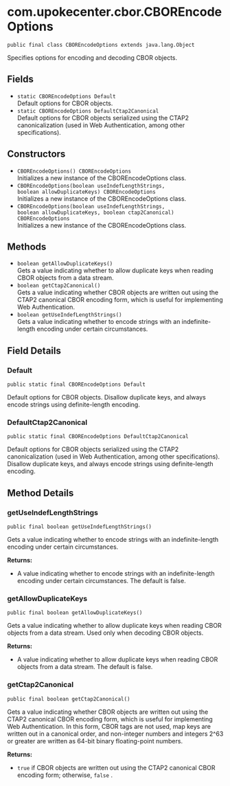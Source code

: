 # com.upokecenter.cbor.CBOREncodeOptions

    public final class CBOREncodeOptions extends java.lang.Object

Specifies options for encoding and decoding CBOR objects.

## Fields

* `static CBOREncodeOptions Default`<br>
 Default options for CBOR objects.
* `static CBOREncodeOptions DefaultCtap2Canonical`<br>
 Default options for CBOR objects serialized using the CTAP2 canonicalization
 (used in Web Authentication, among other specifications).

## Constructors

* `CBOREncodeOptions() CBOREncodeOptions`<br>
 Initializes a new instance of the CBOREncodeOptions class.
* `CBOREncodeOptions​(boolean useIndefLengthStrings,
                 boolean allowDuplicateKeys) CBOREncodeOptions`<br>
 Initializes a new instance of the CBOREncodeOptions class.
* `CBOREncodeOptions​(boolean useIndefLengthStrings,
                 boolean allowDuplicateKeys,
                 boolean ctap2Canonical) CBOREncodeOptions`<br>
 Initializes a new instance of the CBOREncodeOptions class.

## Methods

* `boolean getAllowDuplicateKeys()`<br>
 Gets a value indicating whether to allow duplicate keys when reading CBOR
 objects from a data stream.
* `boolean getCtap2Canonical()`<br>
 Gets a value indicating whether CBOR objects are written out using the CTAP2
 canonical CBOR encoding form, which is useful for implementing Web
 Authentication.
* `boolean getUseIndefLengthStrings()`<br>
 Gets a value indicating whether to encode strings with an indefinite-length
 encoding under certain circumstances.

## Field Details

### Default
    public static final CBOREncodeOptions Default
Default options for CBOR objects. Disallow duplicate keys, and always encode
 strings using definite-length encoding.
### DefaultCtap2Canonical
    public static final CBOREncodeOptions DefaultCtap2Canonical
Default options for CBOR objects serialized using the CTAP2 canonicalization
 (used in Web Authentication, among other specifications). Disallow
 duplicate keys, and always encode strings using definite-length
 encoding.
## Method Details

### getUseIndefLengthStrings
    public final boolean getUseIndefLengthStrings()
Gets a value indicating whether to encode strings with an indefinite-length
 encoding under certain circumstances.

**Returns:**

* A value indicating whether to encode strings with an
 indefinite-length encoding under certain circumstances. The default
 is false.

### getAllowDuplicateKeys
    public final boolean getAllowDuplicateKeys()
Gets a value indicating whether to allow duplicate keys when reading CBOR
 objects from a data stream. Used only when decoding CBOR objects.

**Returns:**

* A value indicating whether to allow duplicate keys when reading CBOR
 objects from a data stream. The default is false.

### getCtap2Canonical
    public final boolean getCtap2Canonical()
Gets a value indicating whether CBOR objects are written out using the CTAP2
 canonical CBOR encoding form, which is useful for implementing Web
 Authentication. In this form, CBOR tags are not used, map keys are
 written out in a canonical order, and non-integer numbers and
 integers 2^63 or greater are written as 64-bit binary floating-point
 numbers.

**Returns:**

* <code>true</code> if CBOR objects are written out using the CTAP2
 canonical CBOR encoding form; otherwise, <code>false</code> .
